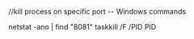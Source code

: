 //kill process on specific port -- Windows commands

netstat -ano | find "8081"
taskkill /F /PID PID
